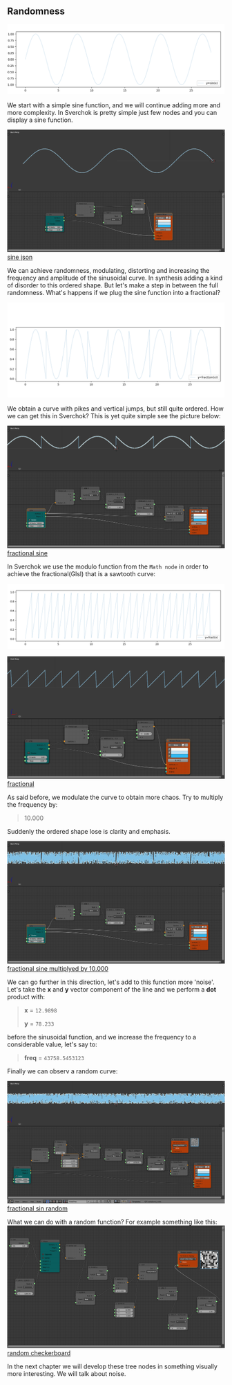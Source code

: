 ## Randomness

![sine(x)](../../images/tutorial_noise_sverchok/sin(x).png)

We start with a simple sine function, and we will continue  adding more and more complexity.
In Sverchok is pretty simple just few nodes and you can display a sine function.

![sine sverchok](../../images/tutorial_noise_sverchok/sine_sv.png)
[sine json][ffbdb430]

  [ffbdb430]: ../../json/line_with_sine.json "sine"

We can achieve randomness, modulating, distorting and increasing the frequency and amplitude of the sinusoidal curve. In synthesis adding a
kind of disorder to this ordered shape. But let's make a step in between the full randomness. What's happens if we plug the sine function into a fractional?

![fractional_sine](../../images/tutorial_noise_sverchok/fract_sin(x).png)

We obtain a curve with pikes and vertical jumps, but still quite ordered. How we can get
this in Sverchok? This is yet quite simple see the picture below:

![fractional_sine_sv](../../images/tutorial_noise_sverchok/fractional_sin_function.png)
[fractional sine][00fd57b5]

  [00fd57b5]: ../../json/tutorial_noise/fractional_sin_function.json "fractional sine"

In Sverchok we use the modulo function from the `Math node` in order to achieve
the fractional(Glsl) that is a sawtooth curve:

![fractional](../../images/tutorial_noise_sverchok/fractional.png)

![fractional_sv](../../images/tutorial_noise_sverchok/fractional_sv.png)
[fractional][c06d34cc]

  [c06d34cc]: ../../json/tutorial_noise/line_with_fractional.json "fractional (with modulo)"

As said before, we modulate the curve to obtain more chaos. Try to multiply
the frequency by:

> 10.000

Suddenly the ordered shape lose is clarity
and emphasis.

![fractional_sine_x_10000_sv](../../images/tutorial_noise_sverchok/fractional_sin_function_X_10000.png)
[fractional sine multiplyed by 10.000][99fd78e2]

  [99fd78e2]: ../../json/tutorial_noise/fractional_sin_function_x_10000.json "fractional sine multiplyed by 10.000"

We can go further in this direction, let's add to this function more 'noise'.
Let's take the **x** and **y** vector component of the line and we perform a **dot** product with:

> **x** = `12.9898`
>
> **y** = `78.233`

before the sinusoidal function, and we increase the frequency to a considerable value, let's say to:

> **freq** = `43758.5453123`

Finally we can observ a random curve:

![random_function_sv](../../images/tutorial_noise_sverchok/fractional_sin_random_function.png)
[fractional sin random][244ee782]

  [244ee782]: ../../json/noise_tutorial/fractional_sin_random_function.json "fractional sin random"
What we can do with a random function? For example something like this:
![random with floor](../../images/tutorial_noise_sverchok/random_w_floor_checkerboard.png)
[random checkerboard][642d5f2a]

  [642d5f2a]: ../../json/noise_tutorial/random_w_floor_checkerboard..json "random checkerboard (with floor)"

In the next chapter we will develop these tree nodes in something visually more interesting.
We will talk about noise.
